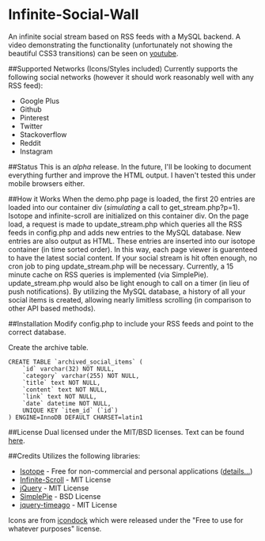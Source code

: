 Infinite-Social-Wall
====================
An infinite social stream based on RSS feeds with a MySQL backend.
A video demonstrating the functionality (unfortunately not showing the beautiful CSS3 transitions) can be seen on [youtube][video].

##Supported Networks (Icons/Styles included)
Currently supports the following social networks (however it should work reasonably well with any RSS feed):
 * Google Plus
 * Github
 * Pinterest
 * Twitter
 * Stackoverflow
 * Reddit
 * Instagram

##Status
This is an *alpha* release. In the future, I'll be looking to document everything further and improve the HTML output.
I haven't tested this under mobile browsers either.

##How it Works
When the demo.php page is loaded, the first 20 entries are loaded into our container div (_simulating_ a call to get_stream.php?p=1). Isotope and infinite-scroll are initialized on this container div.
On the page load, a request is made to update_stream.php which queries all the RSS feeds in config.php and adds new entries to the MySQL database. New entries are also output as HTML. These entries are inserted into our isotope container (in time sorted order).
In this way, each page viewer is guarenteed to have the latest social content. If your social stream is hit often enough, no cron job to ping update_stream.php will be necessary. Currently, a 15 minute cache on RSS queries is implemented (via SimplePie).
update_stream.php would also be light enough to call on a timer (in lieu of push notifications).
By utilizing the MySQL database, a history of all your social items is created, allowing nearly limitless scrolling (in comparison to other API based methods).

##Installation
Modify config.php to include your RSS feeds and point to the correct database.

Create the archive table.

    CREATE TABLE `archived_social_items` (
        `id` varchar(32) NOT NULL,
        `category` varchar(255) NOT NULL,
        `title` text NOT NULL,
        `content` text NOT NULL,
        `link` text NOT NULL,
        `date` datetime NOT NULL,
        UNIQUE KEY `item_id` (`id`)
    ) ENGINE=InnoDB DEFAULT CHARSET=latin1

##License
Dual licensed under the MIT/BSD licenses.
Text can be found [here][licenses].
	
##Credits
Utilizes the following libraries:
 * [Isotope][isotope] - Free for non-commercial and personal applications ([details...][isotope-license])
 * [Infinite-Scroll][infinite-scroll] - MIT License
 * [jQuery][jquery] - MIT License
 * [SimplePie][simplepie] - BSD License
 * [jquery-timeago][timeago] - MIT License
 
Icons are from [icondock][icons] which were released under the "Free to use for whatever purposes" license.

[isotope]: https://github.com/desandro/isotope
[isotope-license]: http://isotope.metafizzy.co/docs/license.html
[infinite-scroll]: https://github.com/paulirish/infinite-scroll
[jquery]: https://github.com/jquery/jquery
[icons]: http://icondock.com/free/vector-social-media-icons
[simplepie]: https://github.com/simplepie/simplepie/
[timeago]: https://github.com/rmm5t/jquery-timeago
[video]: http://www.youtube.com/watch?v=NTuPJP86ouk
[licenses]: http://modernizr.com/license/